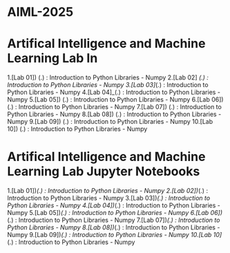 # AIML-2025
# Artifical Intelligence and Machine Learning Lab In
1.[Lab 01]) (.) : Introduction to Python Libraries - Numpy 
2.[Lab 02] _(.) : Introduction to Python Libraries - Numpy
3.[Lab 03]_(.) : Introduction to Python Libraries - Numpy
4.[Lab 04]_(.) : Introduction to Python Libraries - Numpy
5.[Lab 05]) (.) : Introduction to Python Libraries - Numpy 
6.[Lab 06]) (.) : Introduction to Python Libraries - Numpy 
7.[Lab 07]) (.) : Introduction to Python Libraries - Numpy 
8.[Lab 08]) (.) : Introduction to Python Libraries - Numpy 
9.[Lab 09]) (.) : Introduction to Python Libraries - Numpy 
10.[Lab 10]) (.) : Introduction to Python Libraries - Numpy 



# Artifical Intelligence and Machine Learning Lab Jupyter Notebooks
1.[Lab 01])_(.) : Introduction to Python Libraries - Numpy
2.[Lab 02])_(.) : Introduction to Python Libraries - Numpy
3.[Lab 03])_(.) : Introduction to Python Libraries - Numpy
4.[Lab 04])_(.) : Introduction to Python Libraries - Numpy
5.[Lab 05])_(.) : Introduction to Python Libraries - Numpy
6.[Lab 06])_(.) : Introduction to Python Libraries - Numpy
7.[Lab 07])_(.) : Introduction to Python Libraries - Numpy
8.[Lab 08])_(.) : Introduction to Python Libraries - Numpy
9.[Lab 09])_(.) : Introduction to Python Libraries - Numpy
10.[Lab 10]_(.) : Introduction to Python Libraries - Numpy





